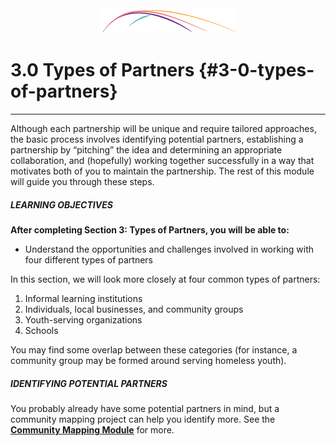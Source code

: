 <div style="text-align:center"><img src="/logo/Connectedlib-Logo-Graph.png" alt=""></div>




# 3.0 Types of Partners {#3-0-types-of-partners}
<hr/>
Although each partnership will be unique and require tailored approaches, the basic process involves identifying potential partners, establishing a partnership by “pitching” the idea and determining an appropriate collaboration, and (hopefully) working together successfully in a way that motivates both of you to maintain the partnership. The rest of this module will guide you through these steps.


<div class="table-format objectives"><span class="title"><h5>LEARNING OBJECTIVES</h5></span>
<b>After completing Section 3: Types of Partners, you will be able to:</b><ul><li>Understand the opportunities and challenges involved in working with four different types of partners</li></ul></div>

In this section, we will look more closely at four common types of partners: 

1. Informal learning institutions 
2. Individuals, local businesses, and community groups
3. Youth-serving organizations
4. Schools

You may find some overlap between these categories (for instance, a community group may be formed around serving homeless youth).
<br>
<div class="table-format sidebar"><span class="title"><h5>IDENTIFYING POTENTIAL PARTNERS</h5></span><p>You probably already have some potential partners in mind, but a community mapping project can help you identify more. See the <a href="../../../community-mapping/" target="_blank"><b>Community Mapping Module</b></a> for more. </p></div>

